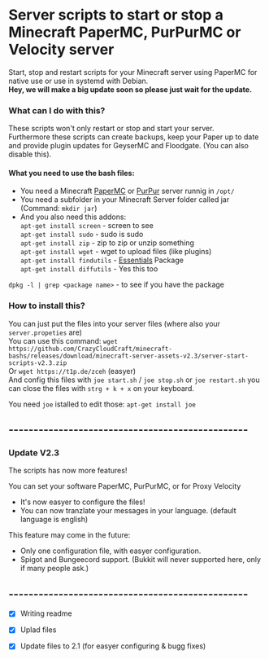 # Server scripts to start or stop a Minecraft PaperMC, PurPurMC or Velocity server
Start, stop and restart scripts for your Minecraft server using PaperMC for native use or use in systemd with Debian.  
**Hey, we will make a big update soon so please just wait for the update.**
### What can I do with this?
These scripts won't only restart or stop and start your server.  
Furthermore these scripts can create backups, keep your Paper up to date and provide plugin updates for GeyserMC and Floodgate. (You can also disable this).
#### What you need to use the bash files:
- You need a Minecraft [PaperMC](https://papermc.io) or [PurPur](https://purpurmc.org) server runnig in `/opt/`
- You need a subfolder in your Minecraft Server folder called jar (Command: `mkdir jar`)
- And you also need this addons:  
`apt-get install screen` - screen to see  
`apt-get install sudo` - sudo is sudo  
`apt-get install zip` - zip to zip or unzip something  
`apt-get install wget` - wget to upload files (like plugins)  
`apt-get install findutils` - [Essentials](https://wiki.ubuntuusers.de/xargs/) Package  
`apt-get install diffutils` - Yes this too  
  
`dpkg -l | grep <package name>` - to see if you have the package  

### How to install this?

You can just put the files into your server files (where also your `server.propeties` are)  
You can use this command: `wget https://github.com/CrazyCloudCraft/minecraft-bashs/releases/download/minecraft-server-assets-v2.3/server-start-scripts-v2.3.zip`  
Or `wget https://t1p.de/zceh` (easyer)  
And config this files with `joe start.sh` / `joe stop.sh` or `joe restart.sh` you can close the files with `strg + k + x` on your keyboard.  
  
You need `joe` istalled to edit those: `apt-get install joe`  
  
  
## ------------------------------------------------
### Update V2.3
The scripts has now more features!  
  
You can set your software PaperMC, PurPurMC, or for Proxy Velocity  
- It's now easyer to configure the files!  
- You can now tranzlate your messages in your language. (default language is english)  
  
This feature may come in the future:  
- Only one configuration file, with easyer configuration.  
- Spigot and Bungeecord support. (Bukkit will never supported here, only if many people ask.)  
  
  
## ------------------------------------------------
  
- [X] Writing readme
- [X] Uplad files
- [X] Update files to 2.1 (for easyer configuring & bugg fixes)

